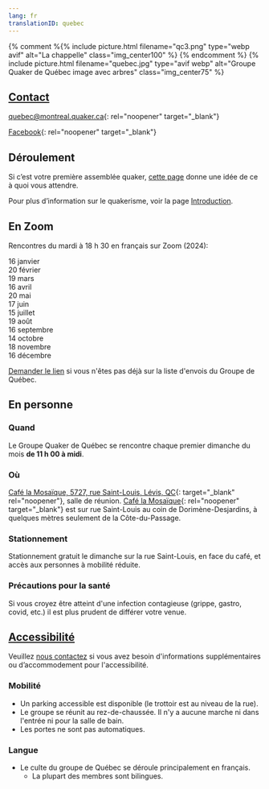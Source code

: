 ```yaml
---
lang: fr
translationID: quebec
---
```

{% comment %{% include picture.html filename="qc3.png" type="webp avif" alt="La chappelle" class="img_center100" %}
{% endcomment %}
{% include picture.html filename="quebec.jpg" type="avif webp" alt="Groupe Quaker de Québec image avec arbres" class="img_center75" %}

## [Contact](/contact-fr)
[quebec@montreal.quaker.ca](mailto:quebec@montreal.quaker.ca){: rel="noopener" target="_blank"}

[Facebook](https://www.facebook.com/QuakersQuebecCanada/){: rel="noopener" target="_blank"}

## Déroulement
Si c’est votre première assemblée quaker, [cette page](/à_propos) donne une idée de ce à quoi vous attendre.

Pour plus d’information sur le quakerisme, voir la page [Introduction](/intro-fr).

## En Zoom
Rencontres du mardi à 18 h 30 en français sur Zoom (2024):

16 janvier  
20 février  
19 mars  
16 avril  
20 mai  
17 juin  
15 juillet  
19 août  
16 septembre  
14 octobre  
18 novembre  
16 décembre  

[Demander le lien](mailto:quebec@montreal.quaker.ca) si vous n'êtes pas déjà sur la liste d'envois du Groupe de Québec.

## En personne
### Quand
Le Groupe Quaker de Québec se rencontre chaque premier dimanche du mois **de 11 h 00 à midi**.

### Où
[Café la Mosaïque, 5727, rue Saint-Louis, Lévis, QC](https://goo.gl/maps/HYYEYV92bwR3Wujp6){: target="_blank" rel="noopener"}, salle de réunion. [Café la Mosaïque](http://cafelamosaique.org/){: rel="noopener" target="_blank"} est sur rue Saint-Louis au coin de Dorimène-Desjardins, à quelques mètres seulement de la Côte-du-Passage.

### Stationnement
Stationnement gratuit le dimanche sur la rue Saint-Louis, en face du café, et accès aux personnes à mobilité réduite. 

### Précautions pour la santé <span class="stanchor"><a name="consignes"></a></span>

Si vous croyez être atteint d'une infection contagieuse (grippe, gastro, covid, etc.) il est plus prudent de différer votre venue.

## [Accessibilité](/accessibilité) <span class="stanchor"><a name="accessibilité"></a></span>
Veuillez [nous contactez](/contact-fr) si vous avez besoin d'informations supplémentaires ou d’accommodement pour l'accessibilité.
### Mobilité
* Un parking accessible est disponible (le trottoir est au niveau de la rue).
* Le groupe se réunit au rez-de-chaussée. Il n'y a aucune marche ni dans l'entrée ni pour la salle de bain.
* Les portes ne sont pas automatiques.

### Langue
* Le culte du groupe de Québec se déroule principalement en français.
  * La plupart des membres sont bilingues.
